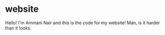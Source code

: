 # website

Hello! I'm Ammani Nair and this is the code for my website! Man, is it harder than it looks.
